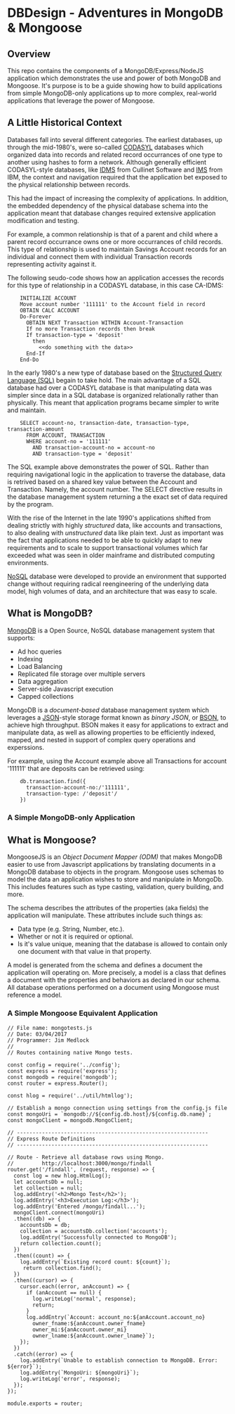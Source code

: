 # DBDesign - Adventures in MongoDB & Mongoose

## Overview

This repo contains the components of a MongoDB/Express/NodeJS application 
which demonstrates the use and power of both MongoDB and Mongoose. It's purpose 
is to be a guide showing how to build applications from simple MongoDB-only 
applications up to more complex, real-world applications that leverage the 
power of Mongoose.

## A Little Historical Context

Databases fall into several different categories. The earliest databases, up
through the mid-1980's, were so-called [CODASYL](https://en.wikipedia.org/wiki/CODASYL) 
databases which organized data
into records and related record occurrances of one type to another using
hashes to form a network. Although generally efficient CODASYL-style databases,
like [IDMS](https://en.wikipedia.org/wiki/IDMS) from Cullinet Software and 
[IMS](https://en.wikipedia.org/wiki/IBM_Information_Management_System) from IBM, 
the context and navigation required that the application bet exposed to the 
physical relationship between records. 

This had the impact of increasing the complexity of applications. In
addition, the embedded dependency of the physical database schema into the
application meant that database changes required extensive application 
modification and testing.

For example, a common relationship is that of a parent and child where a
parent record occurrance owns one or more occurrances of child records. This
type of relationship is used to maintain Savings Account records for an
individual and connect them with individual Transaction records representing
activity against it.

The following seudo-code shows  how an application accesses the records for 
this type of relationship in a CODASYL database, in this case CA-IDMS:

```
    INITIALIZE ACCOUNT
    Move account number '111111' to the Account field in record
    OBTAIN CALC ACCOUNT
    Do-Forever
      OBTAIN NEXT Transaction WITHIN Account-Transaction
      If no more Transaction records then break
      If transaction-type = 'deposit'
        then
          <<do something with the data>>
      End-If
    End-Do
```

In the early 1980's a new type of database based on the [Structured Query
Language (SQL)](https://en.wikipedia.org/wiki/SQL) begain to take hold. 
The main advantage of a SQL database had
over a CODASYL database is that manipulating data was simpler since data
in a SQL database is organized relationally rather than physically. This
meant that application programs became simpler to write and maintain.

```
    SELECT account-no, transaction-date, transaction-type, transaction-amount
      FROM ACCOUNT, TRANSACTION
      WHERE account-no = '111111'
        AND transaction-account-no = account-no
        AND transaction-type = 'deposit'
```

The SQL example above demonstrates the power of SQL. Rather than requiring
navigational logic in the application to traverse the database, data is
retrived based on a shared key value between the Account and Transaction.
Namely, the account number. The SELECT directive results in the database
management system returning a the exact set of data required by the program.

With the rise of the Internet in the late 1990's applications shifted from
dealing strictly with highly *structured* data, like accounts and transactions,
to also dealing with *unstructured* data like plain text. Just as important
was the fact that applications needed to be able to quickly adapt to new
requirements and to scale to support transactional volumes which far exceeded
what was seen in older mainframe and distributed computing environments.

[NoSQL](https://en.wikipedia.org/wiki/NoSQL) database were developed to provide 
an environment that supported change without requiring radical reengineering 
of the underlying data model, high volumes of data, and an architecture that 
was easy to scale.

## What is MongoDB?

[MongoDB](https://www.mongodb.com/) is a Open Source, NoSQL database management 
system that supports:

- Ad hoc queries
- Indexing
- Load Balancing
- Replicated file storage over multiple servers
- Data aggregation
- Server-side Javascript execution
- Capped collections

MongoDB is a *document-based* database management system which leverages a
[JSON](https://en.wikipedia.org/wiki/JSON)-style storage format known as 
*binary JSON*, or [BSON](https://en.wikipedia.org/wiki/BSON), 
to achieve high
throughput. BSON makes it easy for applications to extract and manipulate data,
as well as allowing properties to be efficiently indexed, mapped, and nested
in support of complex query operations and experssions.

For example, using the Account example above all Transactions for account
'111111' that are deposits can be retrieved using:

```
    db.transaction.find({
      transaction-account-no:/'111111',
      transaction-type: /'deposit'/
    })
```

### A Simple MongoDB-only Application

## What is Mongoose?

MongooseJS is an *Object Document Mapper (ODM)* that makes MongoDB easier to
use from Javascript applications by translating documents in a MongoDB database
to objects in the program. Mongoose uses schemas to model the data an application
wishes to store and manipulate in MongoDb. This includes features such as 
type casting, validation, query building, and more.

The schema describes the attributes of the properties (aka fields) the application will 
manipulate. These attributes include such things as:

- Data type (e.g. String, Number, etc.).
- Whether or not it is required or optional.
- Is it's value unique, meaning that the database is allowed to contain only one document with that value in that property.

A model is generated from the schema and  defines a document the application 
will operating on. More precisely, a model is a class that defines a document 
with the properties and behaviors as declared in our schema. All database operations
performed on a document using Mongoose must reference a model.



### A Simple Mongoose Equivalent Application

```
// File name: mongotests.js
// Date: 03/04/2017
// Programmer: Jim Medlock
//
// Routes containing native Mongo tests.

const config = require('../config');
const express = require('express');
const mongodb = require('mongodb');
const router = express.Router();

const hlog = require('../util/htmllog');

// Establish a mongo connection using settings from the config.js file
const mongoUri = `mongodb://${config.db.host}/${config.db.name}`;
const mongoClient = mongodb.MongoClient;

// -------------------------------------------------------------
// Express Route Definitions
// -------------------------------------------------------------

// Route - Retrieve all database rows using Mongo.
//         http://localhost:3000/mongo/findall
router.get('/findall', (request, response) => {
  const log = new hlog.HtmlLog();
  let accountsDb = null;
  let collection = null;
  log.addEntry('<h2>Mongo Test</h2>');
  log.addEntry('<h3>Execution Log:</h3>');
  log.addEntry('Entered /mongo/findall...');
  mongoClient.connect(mongoUri)
  .then((db) => {
    accountsDb = db;
    collection = accountsDb.collection('accounts');
    log.addEntry('Successfully connected to MongoDB');
    return collection.count();
  })
  .then((count) => {
    log.addEntry(`Existing record count: ${count}`);
     return collection.find();
  })
  .then((cursor) => {
    cursor.each((error, anAccount) => {
      if (anAccount == null) {
        log.writeLog('normal', response);
        return;
      }
      log.addEntry(`Account: account_no:${anAccount.account_no} 
        owner_fname:${anAccount.owner_fname} 
        owner_mi:${anAccount.owner_mi} 
        owner_lname:${anAccount.owner_lname}`);
    });
  })
  .catch((error) => {
    log.addEntry(`Unable to establish connection to MongoDB. Error: ${error}`);
    log.addEntry(`MongoUri: ${mongoUri}`);
    log.writeLog('error', response);
  });
});

module.exports = router;
```